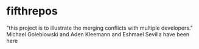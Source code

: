 # fifthrepos
"this project is to illustrate the merging conflicts with multiple developers."
Michael Golebiowski and Aden Kleemann and Eshmael Sevilla have been here
